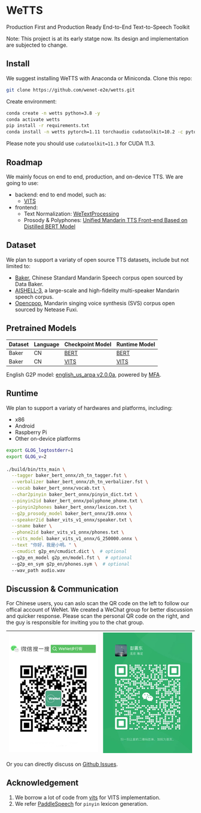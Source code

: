 # WeTTS

Production First and Production Ready End-to-End Text-to-Speech Toolkit

Note: This project is at its early statge now.
Its design and implementation are subjected to change.

## Install

We suggest installing WeTTS with Anaconda or Miniconda.
Clone this repo:
```sh
git clone https://github.com/wenet-e2e/wetts.git
```
Create environment:
```bash
conda create -n wetts python=3.8 -y
conda activate wetts
pip install -r requirements.txt
conda install -n wetts pytorch=1.11 torchaudio cudatoolkit=10.2 -c pytorch -c conda-forge -y
```

Please note you should use `cudatoolkit=11.3` for CUDA 11.3.


## Roadmap

We mainly focus on end to end, production, and on-device TTS. We are going to use:

* backend: end to end model, such as:
  * [VITS](https://arxiv.org/pdf/2106.06103.pdf)
* frontend:
  * Text Normalization: [WeTextProcessing](https://github.com/wenet-e2e/WeTextProcessing)
  * Prosody & Polyphones: [Unified Mandarin TTS Front-end Based on Distilled BERT Model](https://arxiv.org/pdf/2012.15404.pdf)

## Dataset

We plan to support a variaty of open source TTS datasets, include but not limited to:

* [Baker](https://www.data-baker.com/data/index/TNtts/), Chinese Standard Mandarin Speech corpus open sourced by Data Baker.
* [AISHELL-3](https://openslr.org/93/), a large-scale and high-fidelity multi-speaker Mandarin speech corpus.
* [Opencpop](https://wenet.org.cn/opencpop/), Mandarin singing voice synthesis (SVS) corpus open sourced by Netease Fuxi.

## Pretrained Models

| Dataset | Language | Checkpoint Model | Runtime Model |
| ------- | -------- | ---------------- | ------------- |
| Baker   | CN       | [BERT](https://wenet.org.cn/downloads?models=wetts&version=baker_bert_exp.tar.gz) | [BERT](https://wenet.org.cn/downloads?models=wetts&version=baker_bert_onnx.tar.gz) |
| Baker   | CN       | [VITS](https://wenet.org.cn/downloads?models=wetts&version=baker_vits_v1_exp.tar.gz) | [VITS](https://wenet.org.cn/downloads?models=wetts&version=baker_vits_v1_onnx.tar.gz) |

English G2P model: [english_us_arpa v2.0.0a](https://wenet.org.cn/downloads?models=wetts&version=g2p_en.tar.gz), powered by [MFA](https://github.com/MontrealCorpusTools/mfa-models/releases/tag/g2p-english_us_arpa-v2.0.0a).

## Runtime

We plan to support a variaty of hardwares and platforms, including:

* x86
* Android
* Raspberry Pi
* Other on-device platforms

``` bash
export GLOG_logtostderr=1
export GLOG_v=2

./build/bin/tts_main \
  --tagger baker_bert_onnx/zh_tn_tagger.fst \
  --verbalizer baker_bert_onnx/zh_tn_verbalizer.fst \
  --vocab baker_bert_onnx/vocab.txt \
  --char2pinyin baker_bert_onnx/pinyin_dict.txt \
  --pinyin2id baker_bert_onnx/polyphone_phone.txt \
  --pinyin2phones baker_bert_onnx/lexicon.txt \
  --g2p_prosody_model baker_bert_onnx/19.onnx \
  --speaker2id baker_vits_v1_onnx/speaker.txt \
  --sname baker \
  --phone2id baker_vits_v1_onnx/phones.txt \
  --vits_model baker_vits_v1_onnx/G_250000.onnx \
  --text "你好，我是小明。" \
  --cmudict g2p_en/cmudict.dict \  # optional
  --g2p_en_model g2p_en/model.fst \  # optional
  --g2p_en_sym g2p_en/phones.sym \  # optional
  --wav_path audio.wav
```

## Discussion & Communication

For Chinese users, you can aslo scan the QR code on the left to follow our offical account of WeNet.
We created a WeChat group for better discussion and quicker response.
Please scan the personal QR code on the right, and the guy is responsible for inviting you to the chat group.

| <img src="https://github.com/robin1001/qr/blob/master/wenet.jpeg" width="250px"> | <img src="https://github.com/pengzhendong/files/blob/master/images/wechat.png" width="250px"> |
| ---- | ---- |

Or you can directly discuss on [Github Issues](https://github.com/wenet-e2e/wetts/issues).

## Acknowledgement

1. We borrow a lot of code from [vits](https://github.com/jaywalnut310/vits) for VITS implementation.
2. We refer [PaddleSpeech](https://github.com/PaddlePaddle/PaddleSpeech) for `pinyin` lexicon generation.

